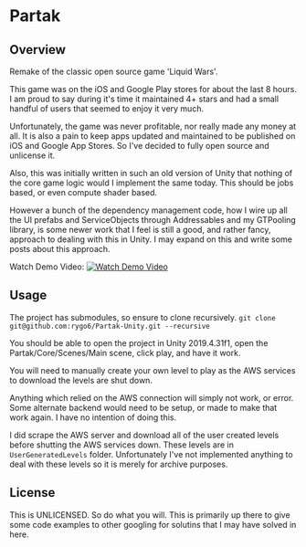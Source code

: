 # Partak

## Overview

Remake of the classic open source game 'Liquid Wars'.

This game was on the iOS and Google Play stores for about the last 8 hours. I am proud to say during it's time it maintained 4+ stars and had a small handful of users that seemed to enjoy it very much.

Unfortunately, the game was never profitable, nor really made any money at all. It is also a pain to keep apps updated and maintained to be published on iOS and Google App Stores. So I've decided to fully open source and unlicense it.

Also, this was initially written in such an old version of Unity that nothing of the core game logic would I implement the same today. This should be jobs based, or even compute shader based. 

However a bunch of the dependency management code, how I wire up all the UI prefabs and ServiceObjects through Addressables and my GTPooling library, is some newer work that I feel is still a good, and rather fancy, approach to dealing with this in Unity. I may expand on this and write some posts about this approach.

Watch Demo Video:
[![Watch Demo Video](https://img.youtube.com/vi/G2kN3NSHp7Y/maxresdefault.jpg)](https://youtu.be/G2kN3NSHp7Y)

## Usage

The project has submodules, so ensure to clone recursively. `git clone git@github.com:rygo6/Partak-Unity.git --recursive`

You should be able to open the project in Unity 2019.4.31f1, open the Partak/Core/Scenes/Main scene, click play, and have it work. 

You will need to manually create your own level to play as the AWS services to download the levels are shut down. 

Anything which relied on the AWS connection will simply not work, or error. Some alternate backend would need to be setup, or made to make that work again. I have no intention of doing this.

I did scrape the AWS server and download all of the user created levels before shutting the AWS services down. These levels are in `UserGeneratedLevels` folder. Unfortunately I've not implemented anything to deal with these levels so it is merely for archive purposes. 

## License

This is UNLICENSED. So do what you will. This is primarily up there to give some code examples to other googling for solutins that I may have solved in here.

